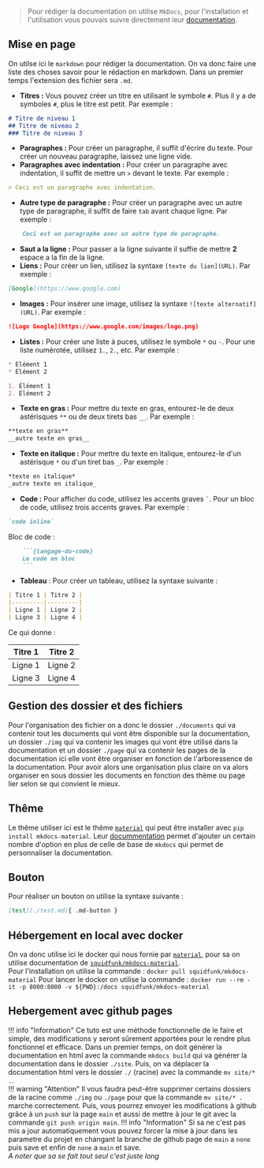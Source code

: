 > Pour rédiger la documentation on utilise `MkDocs`, pour l'installation et l'utilisation vous pouvais suivre directement leur [documentation](https://www.mkdocs.org/getting-started/).

## Mise en page
On utilse ici le `markdown` pour rédiger la documentation. On va donc faire une liste des choses savoir pour le rédaction en markdown. Dans un premier temps l'extension des fichier sera `.md`.

- **Titres :** Vous pouvez créer un titre en utilisant le symbole `#`. Plus il y a de symboles `#`, plus le titre est petit. Par exemple :
```markdown
# Titre de niveau 1
## Titre de niveau 2
### Titre de niveau 3
```
- **Paragraphes :** Pour créer un paragraphe, il suffit d'écrire du texte. Pour créer un nouveau paragraphe, laissez une ligne vide.
- **Paragraphes avec indentation :** Pour créer un paragraphe avec indentation, il suffit de mettre un `>` devant le texte. Par exemple :
```markdown
> Ceci est un paragraphe avec indentation.
```
- **Autre type de paragraphe :** Pour créer un paragraphe avec un autre type de paragraphe, il suffit de faire `tab` avant chaque ligne. Par exemple :
```markdown
    Ceci est un paragraphe avec un autre type de paragraphe.
```
- **Saut a la ligne :** Pour passer a la ligne suivante il suffie de mettre **2** espace a la fin de la ligne.
- **Liens :** Pour créer un lien, utilisez la syntaxe `[texte du lien](URL)`. Par exemple :
```markdown
[Google](https://www.google.com)
```
- **Images :** Pour insérer une image, utilisez la syntaxe `![texte alternatif](URL)`. Par exemple :
```markdown
![Logo Google](https://www.google.com/images/logo.png)
```
- **Listes :** Pour créer une liste à puces, utilisez le symbole `*` ou `-`. Pour une liste numérotée, utilisez `1.`, `2.`, etc. Par exemple :
```markdown
* Élément 1
* Élément 2

1. Élément 1
2. Élément 2
```
- **Texte en gras :** Pour mettre du texte en gras, entourez-le de deux astérisques `**` ou de deux tirets bas `__`. Par exemple :
```markdown
**texte en gras**
__autre texte en gras__
```
- **Texte en italique :** Pour mettre du texte en italique, entourez-le d'un astérisque `*` ou d'un tiret bas `_`. Par exemple :
```markdown
*texte en italique*
_autre texte en italique_
```
- **Code :** Pour afficher du code, utilisez les accents graves `` ` ``. Pour un bloc de code, utilisez trois accents graves. Par exemple :
```markdown
`code inline`
```
Bloc de code :
```markdown
    ```{langage-du-code}
    Le code en bloc 
    ```
```

- **Tableau** : Pour créer un tableau, utilisez la syntaxe suivante :
```markdown
| Titre 1 | Titre 2 |
|---------|---------|
| Ligne 1 | Ligne 2 |
| Ligne 3 | Ligne 4 |
```
Ce qui donne :     

| Titre 1 | Titre 2 |
|---------|---------|
| Ligne 1 | Ligne 2 |
| Ligne 3 | Ligne 4 |

## Gestion des dossier et des fichiers
Pour l'organisation des fichier on a donc le dossier `./documents` qui va contenir tout les documents qui vont être disponible sur la documentation, un dossier `./img` qui va contenir les images qui vont être utilisé dans la documentation et un dossier `./page` qui va contenir les pages de la documentation ici elle vont être organiser en fonction de l'arboressence de la documentation.
Pour avoir alors une organisation plus claire on va alors organiser en sous dossier les documents en fonction des thème ou page lier selon se qui convient le mieux.

## Thême 
Le thême utiliser ici est le thême [`material`](https://github.com/squidfunk/mkdocs-material) qui peut être installer avec `pip install mkdocs-material`. Leur [docummentation](https://squidfunk.github.io/mkdocs-material/) permet d'ajouter un certain nombre d'option en plus de celle de base de `mkdocs` qui permet de personnaliser la documentation.

## Bouton 
Pour réaliser un bouton on utilise la syntaxe suivante : 
```markdown
[test](./test.md){ .md-button }
```

## Hébergement en local avec docker 
On va donc utilise ici le docker qui nous fornie par [`material`](https://github.com/squidfunk/mkdocs-material), pour sa on utilise documentation de [`squidfunk/mkdocs-material`](https://hub.docker.com/r/squidfunk/mkdocs-material).  
Pour l'installation on utilise la commande : `docker pull squidfunk/mkdocs-material`
Pour lancer le docker on utilise la commande : `docker run --rm -it -p 8000:8000 -v ${PWD}:/docs squidfunk/mkdocs-material`

## Hebergement avec github pages
!!! info "Information"
    Ce tuto est une méthode fonctionnelle de le faire et simple, des modifications y seront sûrement apportées pour le rendre plus fonctionnel et efficace.
Dans un premier temps, on doit générer la documentation en html avec la commande `mkdocs build` qui va générer la documentation dans le dossier `./site`. Puis, on va déplacer la documentation html vers le dossier `./` (racine) avec la commande `mv site/* .`.  
!!! warning "Attention"
    Il vous faudra peut-être supprimer certains dossiers de la racine comme `./img` ou `./page` pour que la commande `mv site/* .` marche correctement.
Puis, vous pourrez envoyer les modifications à github grâce à un `push` sur la page `main` et aussi de mettre à jour le git avec la commande `git push origin main`.
!!! info "Information"
    Si sa ne c'est pas mis a jour automatiquement vous pouvez forcer la mise à jour dans les parametre du projet en changant la branche de github page de `main` a `none` puis save et enfin de `none` a `main` et save.   
    *A noter que sa se fait tout seul c'est juste long*